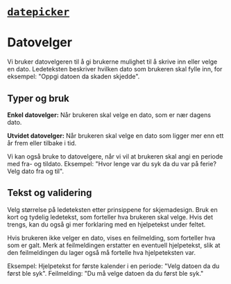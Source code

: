 # [`datepicker`](https://fremtind.github.io/jokul/components/datepicker/)

# Datovelger
Vi bruker datovelgeren til å gi brukerne mulighet til å skrive inn eller velge en dato. Ledeteksten beskriver hvilken dato som brukeren skal fylle inn, for eksempel: "Oppgi datoen da skaden skjedde".

## Typer og bruk
**Enkel datovelger:** Når brukeren skal velge en dato, som er nær dagens dato.

**Utvidet datovelger:** Når brukeren skal velge en dato som ligger mer enn ett år frem eller tilbake i tid.

Vi kan også bruke to datovelgere, når vi vil at brukeren skal angi en periode med fra- og tildato. 
Eksempel: "Hvor lenge var du syk da du var på ferie? Velg dato fra og til".

## Tekst og validering
Velg størrelse på ledeteksten etter prinsippene for skjemadesign. Bruk en kort og tydelig ledetekst, som forteller hva brukeren skal velge. Hvis det trengs, kan du også gi mer forklaring med en hjelpetekst under feltet.

Hvis brukeren ikke velger en dato, vises en feilmelding, som forteller hva som er galt. Merk at feilmeldingen erstatter en eventuell hjelpetekst, slik at den feilmeldingen du lager også må fortelle hva hjelpeteksten var. 

Eksempel:
Hjelpetekst for første kalender i en periode: 
"Velg datoen da du først ble syk". Feilmelding: "Du må velge datoen da du først ble syk."
